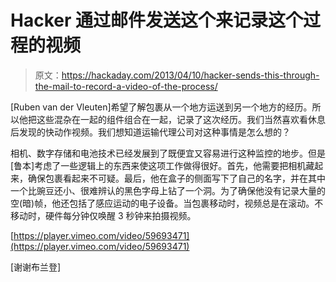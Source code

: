 # Hacker 通过邮件发送这个来记录这个过程的视频

> 原文：<https://hackaday.com/2013/04/10/hacker-sends-this-through-the-mail-to-record-a-video-of-the-process/>

[Ruben van der Vleuten]希望了解包裹从一个地方运送到另一个地方的经历。所以他把这些混杂在一起的组件组合在一起，记录了这次经历。我们当然喜欢看休息后发现的快动作视频。我们想知道运输代理公司对这种事情是怎么想的？

相机、数字存储和电池技术已经发展到了既便宜又容易进行这种监控的地步。但是[鲁本]考虑了一些逻辑上的东西来使这项工作做得很好。首先，他需要把相机藏起来，确保包裹看起来不可疑。最后，他在盒子的侧面写下了自己的名字，并在其中一个比豌豆还小、很难辨认的黑色字母上钻了一个洞。为了确保他没有记录大量的空(暗)帧，他还包括了感应运动的电子设备。当包裹移动时，视频总是在滚动。不移动时，硬件每分钟仅唤醒 3 秒钟来拍摄视频。

[https://player.vimeo.com/video/59693471](https://player.vimeo.com/video/59693471)

[谢谢布兰登]